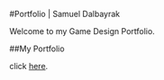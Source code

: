 #Portfolio | Samuel Dalbayrak

 Welcome to my Game Design Portfolio.
 
 ##My Portfolio
 
 click [here]().
